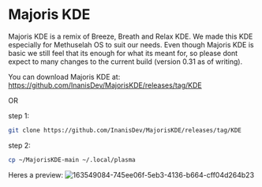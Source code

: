 # Majoris KDE
Majoris KDE is a remix of Breeze, Breath and Relax KDE. We made this KDE especially for Methuselah OS to suit our needs. Even though Majoris KDE is basic we still feel that its enough for what its meant for, so please dont expect to many changes to the current build (version 0.31 as of writing). 

You can download Majoris KDE at: https://github.com/InanisDev/MajorisKDE/releases/tag/KDE

OR

step 1: 
```bash
git clone https://github.com/InanisDev/MajorisKDE/releases/tag/KDE
```
step 2:
```bash
cp ~/MajorisKDE-main ~/.local/plasma
```


Heres a preview:
![163549084-745ee06f-5eb3-4136-b664-cff04d264b23](https://user-images.githubusercontent.com/89377971/165696296-7093bafb-2476-41a8-97a7-c3476add1172.png)
